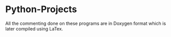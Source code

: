 # Python-Projects
All the commenting done on these programs are in Doxygen format which is later compiled using LaTex.
